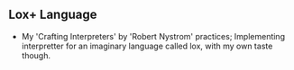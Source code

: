 ## Lox+ Language

* My 'Crafting Interpreters' by 'Robert Nystrom' practices; Implementing interpretter for an imaginary language called lox, with my own taste though.